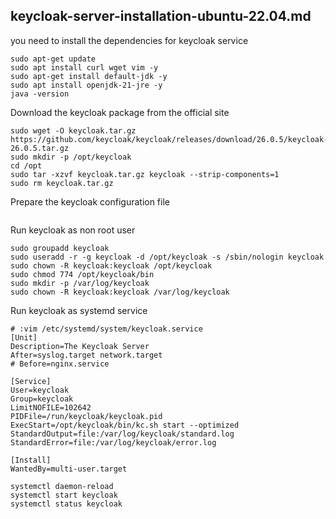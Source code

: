 keycloak-server-installation-ubuntu-22.04.md
---

you need to install the dependencies for keycloak service

```console
sudo apt-get update
sudo apt install curl wget vim -y
sudo apt-get install default-jdk -y
sudo apt install openjdk-21-jre -y
java -version
```

Download the keycloak package from the official site

```console
sudo wget -O keycloak.tar.gz https://github.com/keycloak/keycloak/releases/download/26.0.5/keycloak-26.0.5.tar.gz
sudo mkdir -p /opt/keycloak
cd /opt
sudo tar -xzvf keycloak.tar.gz keycloak --strip-components=1
sudo rm keycloak.tar.gz
```

Prepare the keycloak configuration file

```console

```

Run keycloak as non root user

```console
sudo groupadd keycloak
sudo useradd -r -g keycloak -d /opt/keycloak -s /sbin/nologin keycloak
sudo chown -R keycloak:keycloak /opt/keycloak
sudo chmod 774 /opt/keycloak/bin
sudo mkdir -p /var/log/keycloak
sudo chown -R keycloak:keycloak /var/log/keycloak
```

Run keycloak as systemd service


```console
# :vim /etc/systemd/system/keycloak.service
[Unit]
Description=The Keycloak Server
After=syslog.target network.target
# Before=nginx.service

[Service]
User=keycloak
Group=keycloak
LimitNOFILE=102642
PIDFile=/run/keycloak/keycloak.pid
ExecStart=/opt/keycloak/bin/kc.sh start --optimized
StandardOutput=file:/var/log/keycloak/standard.log
StandardError=file:/var/log/keycloak/error.log

[Install]
WantedBy=multi-user.target
```

```console
systemctl daemon-reload
systemctl start keycloak
systemctl status keycloak
```
